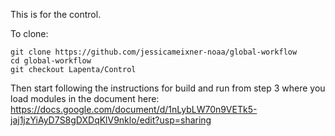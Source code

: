 This is for the control. 

To clone: 

```
git clone https://github.com/jessicameixner-noaa/global-workflow
cd global-workflow
git checkout Lapenta/Control
```

Then start following the instructions for build and run from step 3 where you load modules
in the document here: https://docs.google.com/document/d/1nLybLW70n9VETk5-jaj1jzYiAyD7S8gDXDqKlV9nklo/edit?usp=sharing



